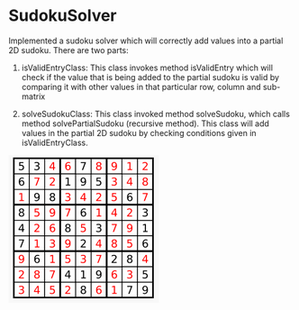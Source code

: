 # SudokuSolver
Implemented a sudoku solver which will correctly add values into a partial 2D sudoku. There are two parts:

1. isValidEntryClass: This class invokes method isValidEntry which will check if the value that is being added
   to the partial sudoku is valid by comparing it with other values in that particular row, column and sub-matrix
   
2. solveSudokuClass: This class invoked method solveSudoku, which calls method solvePartialSudoku (recursive method).
   This class will add values in the partial 2D sudoku by checking conditions given in isValidEntryClass. 

![Alt text](completeSudoku.png?raw=true "Optional Title")



